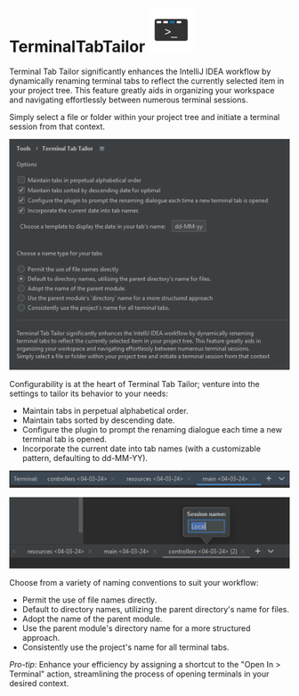 # TerminalTabTailor ![pluginIcon.svg](src%2Fmain%2Fresources%2FMETA-INF%2FpluginIcon.svg)

Terminal Tab Tailor significantly enhances the IntelliJ IDEA workflow by dynamically renaming terminal tabs to reflect the currently selected item in your project tree. This feature greatly aids in organizing your workspace and navigating effortlessly between numerous terminal sessions.

Simply select a file or folder within your project tree and initiate a terminal session from that context.

![img_3.png](img_3.png)

Configurability is at the heart of Terminal Tab Tailor; venture into the settings to tailor its behavior to your needs:
* Maintain tabs in perpetual alphabetical order.
* Maintain tabs sorted by descending date.
* Configure the plugin to prompt the renaming dialogue each time a new terminal tab is opened.
* Incorporate the current date into tab names (with a customizable pattern, defaulting to dd-MM-YY).

![img.png](img.png)

![img_2.png](img_2.png)

Choose from a variety of naming conventions to suit your workflow:
* Permit the use of file names directly.
* Default to directory names, utilizing the parent directory's name for files.
* Adopt the name of the parent module.
* Use the parent module's directory name for a more structured approach.
* Consistently use the project's name for all terminal tabs.

*Pro-tip*: Enhance your efficiency by assigning a shortcut to the "Open In > Terminal" action, streamlining the process of opening terminals in your desired context.